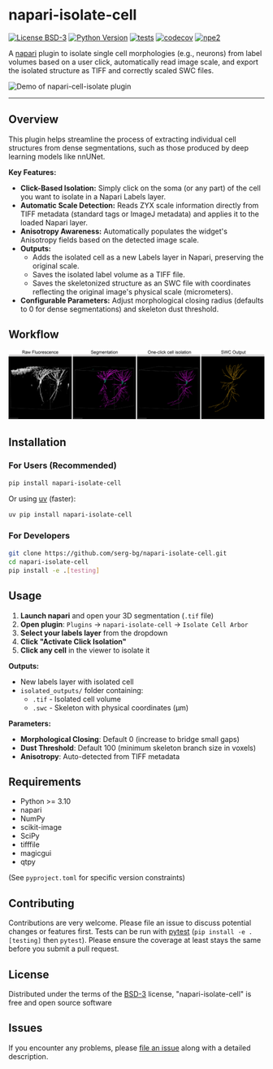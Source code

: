 # napari-isolate-cell

[![License BSD-3](https://img.shields.io/pypi/l/napari-isolate-cell.svg?color=green)](https://github.com/serg-bg/napari-isolate-cell/raw/main/LICENSE)
[![Python Version](https://img.shields.io/pypi/pyversions/napari-isolate-cell.svg?color=green)](https://python.org)
[![tests](https://github.com/serg-bg/napari-isolate-cell/workflows/tests/badge.svg)](https://github.com/serg-bg/napari-isolate-cell/actions)
[![codecov](https://codecov.io/gh/serg-bg/napari-isolate-cell/branch/main/graph/badge.svg)](https://codecov.io/gh/serg-bg/napari-isolate-cell)
[![npe2](https://img.shields.io/badge/plugin-npe2-blue?link=https://napari.org/stable/plugins/index.html)](https://napari.org/stable/plugins/index.html)

A [napari] plugin to isolate single cell morphologies (e.g., neurons) from label volumes based on a user click, automatically read image scale, and export the isolated structure as TIFF and correctly scaled SWC files.

![Demo of napari-cell-isolate plugin](images/napari-cell-isolate-demo.gif)

----------------------------------

## Overview

This plugin helps streamline the process of extracting individual cell structures from dense segmentations, such as those produced by deep learning models like nnUNet.

**Key Features:**

*   **Click-Based Isolation:** Simply click on the soma (or any part) of the cell you want to isolate in a Napari Labels layer.
*   **Automatic Scale Detection:** Reads ZYX scale information directly from TIFF metadata (standard tags or ImageJ metadata) and applies it to the loaded Napari layer.
*   **Anisotropy Awareness:** Automatically populates the widget's Anisotropy fields based on the detected image scale.
*   **Outputs:**
    *   Adds the isolated cell as a new Labels layer in Napari, preserving the original scale.
    *   Saves the isolated label volume as a TIFF file.
    *   Saves the skeletonized structure as an SWC file with coordinates reflecting the original image's physical scale (micrometers).
*   **Configurable Parameters:** Adjust morphological closing radius (defaults to 0 for dense segmentations) and skeleton dust threshold.

## Workflow

![Workflow diagram](images/One-click_cell_isolation_RESPAN.png)

## Installation

### For Users (Recommended)
```bash
pip install napari-isolate-cell
```

Or using [uv](https://github.com/astral-sh/uv) (faster):
```bash
uv pip install napari-isolate-cell
```

### For Developers
```bash
git clone https://github.com/serg-bg/napari-isolate-cell.git
cd napari-isolate-cell
pip install -e .[testing]
```

## Usage

1. **Launch napari** and open your 3D segmentation (`.tif` file)
2. **Open plugin**: `Plugins` → `napari-isolate-cell` → `Isolate Cell Arbor`
3. **Select your labels layer** from the dropdown
4. **Click "Activate Click Isolation"**
5. **Click any cell** in the viewer to isolate it

**Outputs:**
- New labels layer with isolated cell
- `isolated_outputs/` folder containing:
  - `.tif` - Isolated cell volume
  - `.swc` - Skeleton with physical coordinates (µm)

**Parameters:**
- **Morphological Closing**: Default 0 (increase to bridge small gaps)
- **Dust Threshold**: Default 100 (minimum skeleton branch size in voxels)
- **Anisotropy**: Auto-detected from TIFF metadata

## Requirements

*   Python >= 3.10
*   napari
*   NumPy
*   scikit-image
*   SciPy
*   tifffile
*   magicgui
*   qtpy

(See `pyproject.toml` for specific version constraints)

## Contributing

Contributions are very welcome. Please file an issue to discuss potential changes or features first. Tests can be run with [pytest] (`pip install -e .[testing]` then `pytest`). Please ensure
the coverage at least stays the same before you submit a pull request.

## License

Distributed under the terms of the [BSD-3] license,
"napari-isolate-cell" is free and open source software

## Issues

If you encounter any problems, please [file an issue] along with a detailed description.

[napari]: https://github.com/napari/napari
[napari hub]: https://napari-hub.org/
[BSD-3]: http://opensource.org/licenses/BSD-3-Clause
[pytest]: https://docs.pytest.org/
[file an issue]: https://github.com/serg-bg/napari-isolate-cell/issues
